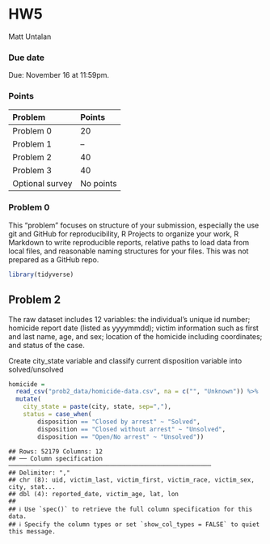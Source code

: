 HW5
================
Matt Untalan

### Due date

Due: November 16 at 11:59pm.

### Points

| Problem         | Points    |
|:----------------|:----------|
| Problem 0       | 20        |
| Problem 1       | –         |
| Problem 2       | 40        |
| Problem 3       | 40        |
| Optional survey | No points |

### Problem 0

This “problem” focuses on structure of your submission, especially the
use git and GitHub for reproducibility, R Projects to organize your
work, R Markdown to write reproducible reports, relative paths to load
data from local files, and reasonable naming structures for your files.
This was not prepared as a GitHub repo.

``` r
library(tidyverse)
```

## Problem 2

The raw dataset includes 12 variables: the individual’s unique id
number; homicide report date (listed as yyyymmdd); victim information
such as first and last name, age, and sex; location of the homicide
including coordinates; and status of the case.

Create city_state variable and classify current disposition variable
into solved/unsolved

``` r
homicide = 
  read_csv("prob2_data/homicide-data.csv", na = c("", "Unknown")) %>%
  mutate(
    city_state = paste(city, state, sep=","),
    status = case_when(
        disposition == "Closed by arrest" ~ "Solved",
        disposition == "Closed without arrest" ~ "Unsolved",
        disposition == "Open/No arrest" ~ "Unsolved"))
```

    ## Rows: 52179 Columns: 12
    ## ── Column specification ────────────────────────────────────────────────────────
    ## Delimiter: ","
    ## chr (8): uid, victim_last, victim_first, victim_race, victim_sex, city, stat...
    ## dbl (4): reported_date, victim_age, lat, lon
    ## 
    ## ℹ Use `spec()` to retrieve the full column specification for this data.
    ## ℹ Specify the column types or set `show_col_types = FALSE` to quiet this message.
